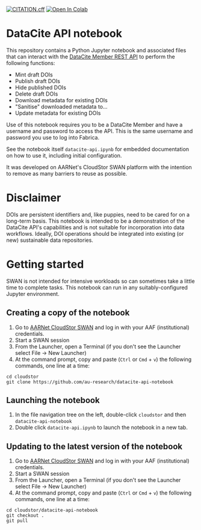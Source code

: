 [![CITATION.cff](https://github.com/au-research/datacite-api-notebook/actions/workflows/main.yml/badge.svg)](https://github.com/au-research/datacite-api-notebook/actions/workflows/main.yml)
[![Open In Colab](https://colab.research.google.com/assets/colab-badge.svg)](https://colab.research.google.com/github/au-research/datacite-api-notebook/blob/main/datacite-api.ipynb)

# DataCite API notebook

This repository contains a Python Jupyter notebook and associated files that can interact with the [DataCite Member REST API](https://support.datacite.org/reference/introduction)
to perform the following functions:

* Mint draft DOIs
* Publish draft DOIs
* Hide published DOIs
* Delete draft DOIs
* Download metadata for existing DOIs
* "Sanitise" downloaded metadata to...
* Update metadata for existing DOIs

Use of this notebook requires you to be a DataCite Member and have a username and password to access the API. This is the same username and password you use to
log into Fabrica.

See the notebook itself `datacite-api.ipynb` for embedded documentation on how to use it, including initial configuration. 

It was developed on AARNet's CloudStor SWAN platform with the intention to remove as many barriers to reuse as possible.

# Disclaimer

DOIs are persistent identifiers and, like puppies, need to be cared for on a long-term basis. This notebook is intended to be a demonstration of the DataCite
API's capabilities and is not suitable for incorporation into data workflows. Ideally, DOI operations should be integrated into existing (or new) sustainable
data repositories.

# Getting started

SWAN is not intended for intensive workloads so can sometimes take a little time to complete tasks. This notebook can run in any suitably-configured Jupyter environment.

## Creating a copy of the notebook

1. Go to [AARNet CloudStor SWAN](https://cloudstor.aarnet.edu.au/plus/apps/swanviewer/home) and log in with your AAF (institutional) credentials.
2. Start a SWAN session
3. From the Launcher, open a Terminal (if you don't see the Launcher select File -> New Launcher)
4. At the command prompt, copy and paste (`Ctrl` or `Cmd` + `v`) the following commands, one line at a time:
```
cd cloudstor
git clone https://github.com/au-research/datacite-api-notebook
```

## Launching the notebook

1. In the file navigation tree on the left, double-click `cloudstor` and then `datacite-api-notebook`
2. Double click `datacite-api.ipynb` to launch the notebook in a new tab.

## Updating to the latest version of the notebook

1. Go to [AARNet CloudStor SWAN](https://cloudstor.aarnet.edu.au/plus/apps/swanviewer/home) and log in with your AAF (institutional) credentials.
2. Start a SWAN session
3. From the Launcher, open a Terminal (if you don't see the Launcher select File -> New Launcher)
4. At the command prompt, copy and paste (`Ctrl` or `Cmd` + `v`) the following commands, one line at a time:
```
cd cloudstor/datacite-api-notebook
git checkout .
git pull
```
